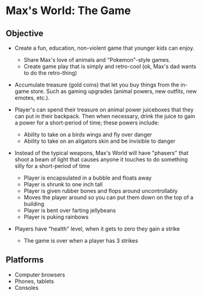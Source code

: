 # Max's World: The Game

## Objective 

- Create a fun, education, non-violent game that younger kids can enjoy.
  - Share Max's love of animals and "Pokemon"-style games.
  - Create game play that is simply and retro-cool (ok, Max's dad wants to do the retro-thing)

- Accumulate treasure (gold coins) that let you buy things from the in-game store.  Such as gaming upgrades (animal powers, new outfits, new emotes, etc.).

- Player's can spend their treasure on animal power juiceboxes that they can put in their backpack.  Then when necessary, drink the juice to gain a power for a short-period of time; these powers include:
  - Ability to take on a birds wings and fly over danger
  - Ability to take on an aligators skin and be invisible to danger  

- Instead of the typical weapons, Max's World will have "phasers" that shoot a beam of light that causes anyone it touches to do something silly for a short-period of time
  - Player is encapsulated in a bubble and floats away
  - Player is shrunk to one inch tall
  - Player is given rubber bones and flops around uncontrollably 
  - Moves the player around so you can put them down on the top of a building
  - Player is bent over farting jellybeans
  - Player is puking rainbows

- Players have "health" level, when it gets to zero they gain a strike
  - The game is over when a player has 3 strikes

## Platforms

- Computer browsers
- Phones, tablets
- Consoles 
